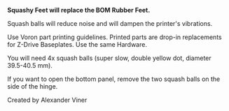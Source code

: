 **Squashy Feet will replace the BOM Rubber Feet.**

Squash balls will reduce noise and will dampen the printer's vibrations. 

Use Voron part printing guidelines. Printed parts are drop-in replacements for Z-Drive Baseplates. Use the same Hardware.

You will need 4x squash balls (super slow, double yellow dot, diameter 39.5-40.5 mm).

If you want to open the bottom panel, remove the two squash balls on the side of the hinge.


Created by Alexander Viner